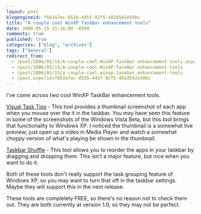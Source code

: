 ```yaml
---
layout: post
blogengineid: f6b3a7ec-852b-445f-92f5-482d542e58bc
title: "A couple cool WinXP TaskBar enhancement tools"
date: 2006-05-15 21:16:00 -0500
comments: true
published: true
categories: ["blog", "archives"]
tags: ["General"]
redirect_from: 
  - /post/2006/05/15/A-couple-cool-WinXP-TaskBar-enhancement-tools.aspx
  - /post/2006/05/15/A-couple-cool-WinXP-TaskBar-enhancement-tools
  - /post/2006/05/15/a-couple-cool-winxp-taskbar-enhancement-tools
  - /post.aspx?id=f6b3a7ec-852b-445f-92f5-482d542e58bc
---
```


I've come across two cool WinXP TaskBar enhancement tools.

<a href="http://www.visualtasktips.com/">Visual Task Tips</a> - This tool provides a thumbnail screenshot of each app when you mouse over the it in the taskbar. You may have seen this feature in some of the screenshots of the Windows Vista Beta, but this tool brings that functionality to Windows XP. I noticed the thumbnail is a somewhat live preview; just open up a video in Media Player and watch a somewhat choppy version of what's playing be shown in the thumbnail.

<a href="http://www.freewebs.com/nerdcave/taskbarshufflev10.htm">Taskbar Shuffle</a> - This tool allows you to reorder the apps in your taskbar by dragging and dropping them. This isn't a major feature, but nice when you want to do it.

Both of these tools don't really support the task grouping feature of Windows XP, so you may want to turn that off in the taskbar settings. Maybe they will support this in the next release.

These tools are completely FREE, so there's no reason not to check them out. They are both currently at version 1.0, so they may not be perfect.

